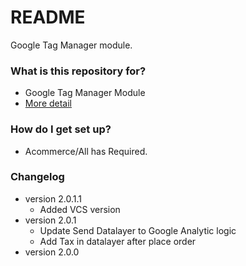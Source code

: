 # README #
Google Tag Manager module.

### What is this repository for? ###

* Google Tag Manager Module
* [More detail](https://bitbucket.org/acommerce/magento2-extension-acommerce-gtm.git)

### How do I get set up? ###

* Acommerce/All has Required.

### Changelog ###

* version 2.0.1.1
    - Added VCS version
* version 2.0.1
    - Update Send Datalayer to Google Analytic logic
    - Add Tax in datalayer after place order
* version 2.0.0

